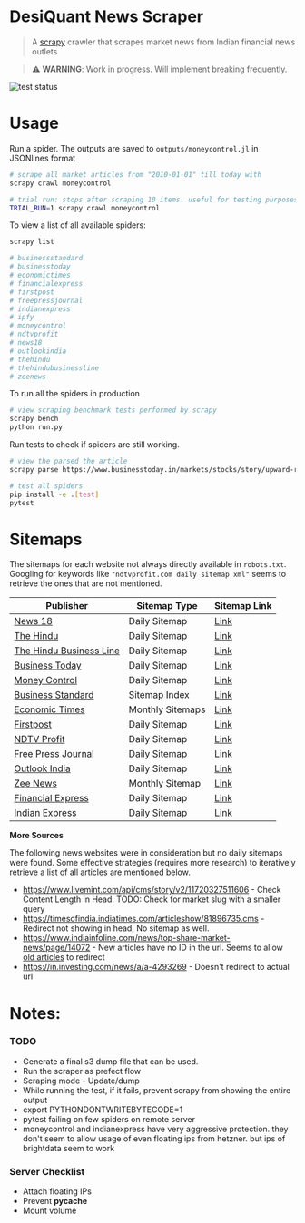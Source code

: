 # DesiQuant News Scraper

> A [scrapy](https://github.com/scrapy/scrapy) crawler that scrapes market news from Indian financial news outlets

> ⚠️ **WARNING**: Work in progress. Will implement breaking frequently.

![test status](https://github.com/desiquant/news_scraper/actions/workflows/test.yml/badge.svg)

# Usage

Run a spider. The outputs are saved to `outputs/moneycontrol.jl` in JSONlines format

```bash
# scrape all market articles from "2010-01-01" till today with
scrapy crawl moneycontrol

# trial run: stops after scraping 10 items. useful for testing purposes
TRIAL_RUN=1 scrapy crawl moneycontrol
```

To view a list of all available spiders:

```bash
scrapy list

# businessstandard
# businesstoday
# economictimes
# financialexpress
# firstpost
# freepressjournal
# indianexpress
# ipfy
# moneycontrol
# ndtvprofit
# news18
# outlookindia
# thehindu
# thehindubusinessline
# zeenews
```

To run all the spiders in production

```bash
# view scraping benchmark tests performed by scrapy
scrapy bench
python run.py
```

Run tests to check if spiders are still working.

```bash
# view the parsed the article
scrapy parse https://www.businesstoday.in/markets/stocks/story/upward-revision-in-eps-estimates-what-analysts-say-on-tcs-q1-results-stock-trading-strategy-436794-2024-07-11

# test all spiders
pip install -e .[test]
pytest
```

# Sitemaps

The sitemaps for each website not always directly available in `robots.txt`. Googling for keywords like `"ndtvprofit.com daily sitemap xml"` seems to retrieve the ones that are not mentioned.

| Publisher                                                       | Sitemap Type     | Sitemap Link                                                                                    |
| --------------------------------------------------------------- | ---------------- | ----------------------------------------------------------------------------------------------- |
| [News 18](https://www.news18.com)                               | Daily Sitemap    | [Link](https://www.news18.com/commonfeeds/v1/eng/sitemap-index.xml)                             |
| [The Hindu](https://www.thehindu.com)                           | Daily Sitemap    | [Link](https://www.thehindu.com/sitemap/archive.xml)                                            |
| [The Hindu Business Line](https://www.thehindubusinessline.com) | Daily Sitemap    | [Link](https://www.thehindubusinessline.com/sitemap/archive.xml)                                |
| [Business Today](https://www.businesstoday.in)                  | Daily Sitemap    | [Link](https://www.businesstoday.in/rssfeeds/date-wise-story-sitemap.xml?yyyy=2023&mm=08&dd=24) |
| [Money Control](https://www.moneycontrol.com)                   | Daily Sitemap    | [Link](https://www.moneycontrol.com/news/sitemap/sitemap-post-2024-07.xml)                      |
| [Business Standard](https://www.business-standard.com)          | Sitemap Index    | [Link](https://www.business-standard.com/sitemap/sitemap-index.xml)                             |
| [Economic Times](https://economictimes.indiatimes.com)          | Monthly Sitemaps | [Link](https://economictimes.indiatimes.com/etstatic/sitemaps/et/sitemap-index.xml)             |
| [Firstpost](https://www.firstpost.com)                          | Daily Sitemap    | [Link](https://www.firstpost.com/commonfeeds/v1/mfp/sitemap/daily/2015-07-08.xml)               |
| [NDTV Profit](https://www.ndtvprofit.com)                       | Daily Sitemap    | [Link](https://www.ndtvprofit.com/sitemap/sitemap-daily-2017-07-08.xml)                         |
| [Free Press Journal](https://www.freepressjournal.in)           | Daily Sitemap    | [Link](https://www.freepressjournal.in/sitemap/sitemap-daily-2015-01-07.xml)                    |
| [Outlook India](https://www.outlookindia.com)                   | Daily Sitemap    | [Link](https://www.outlookindia.com/sitemap/sitemap-daily-2024-07-08.xml)                       |
| [Zee News](https://zeenews.india.com)                           | Monthly Sitemap  | [Link](https://zeenews.india.com/sitemaps/sitemap-2018-feb.xml)                                 |
| [Financial Express](https://www.financialexpress.com)           | Daily Sitemap    | [Link](https://www.financialexpress.com/sitemap.xml?yyyy=2024&mm=07&dd=08)                      |
| [Indian Express](https://indianexpress.com)                     | Daily Sitemap    | [Link](https://indianexpress.com/sitemap.xml?yyyy=2024&mm=07&dd=08)                             |

**More Sources**

The following news websites were in consideration but no daily sitemaps were found. Some effective strategies (requires more research) to iteratively retrieve a list of all articles are mentioned below.

- https://www.livemint.com/api/cms/story/v2/11720327511606 - Check Content Length in Head. TODO: Check for market slug with a smaller query
- https://timesofindia.indiatimes.com/articleshow/81896735.cms - Redirect not showing in head, No sitemap as well.
- https://www.indiainfoline.com/news/top-share-market-news/page/14072 - New articles have no ID in the url. Seems to allow [old articles](https://www.indiainfoline.com/article/x/x-122110400370_1.html) to redirect
- https://in.investing.com/news/a/a-4293269 - Doesn't redirect to actual url

# Notes:

### TODO

- Generate a final s3 dump file that can be used.
- Run the scraper as prefect flow
- Scraping mode - Update/dump
- While running the test, if it fails, prevent scrapy from showing the entire output
- export PYTHONDONTWRITEBYTECODE=1
- pytest failing on few spiders on remote server
- moneycontrol and indianexpress have very aggressive protection. they don't seem to allow usage of even floating ips from hetzner. but ips of brightdata seem to work

### Server Checklist

- Attach floating IPs
- Prevent **pycache**
- Mount volume
